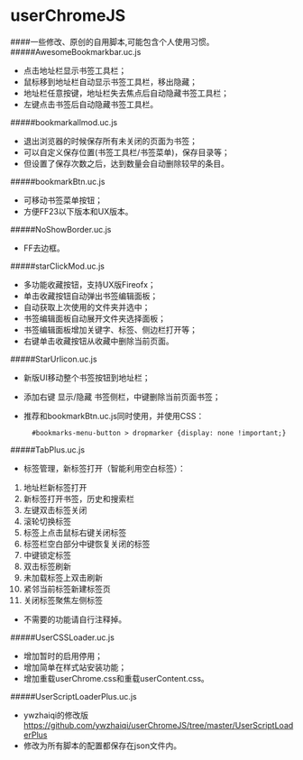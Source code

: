 userChromeJS
============
####一些修改、原创的自用脚本,可能包含个人使用习惯。
#####AwesomeBookmarkbar.uc.js
- 点击地址栏显示书签工具栏；
- 鼠标移到地址栏自动显示书签工具栏，移出隐藏；
- 地址栏任意按键，地址栏失去焦点后自动隐藏书签工具栏；
- 左键点击书签后自动隐藏书签工具栏。

#####bookmarkallmod.uc.js
- 退出浏览器的时候保存所有未关闭的页面为书签；
- 可以自定义保存位置(书签工具栏/书签菜单)，保存目录等；
- 但设置了保存次数之后，达到数量会自动删除较早的条目。

#####bookmarkBtn.uc.js
- 可移动书签菜单按钮；
- 方便FF23以下版本和UX版本。

#####NoShowBorder.uc.js
- FF去边框。

#####starClickMod.uc.js
- 多功能收藏按钮，支持UX版Fireofx；
- 单击收藏按钮自动弹出书签编辑面板；
- 自动获取上次使用的文件夹并选中；
- 书签编辑面板自动展开文件夹选择面板；
- 书签编辑面板增加关键字、标签、侧边栏打开等；
- 右键单击收藏按钮从收藏中删除当前页面。

#####StarUrlicon.uc.js
- 新版UI移动整个书签按钮到地址栏；
- 添加右键 显示/隐藏 书签侧栏，中键删除当前页面书签；
- 推荐和bookmarkBtn.uc.js同时使用，并使用CSS：

		#bookmarks-menu-button > dropmarker {display: none !important;}
		
#####TabPlus.uc.js
- 标签管理，新标签打开（智能利用空白标签）：
1. 地址栏新标签打开
2. 新标签打开书签，历史和搜索栏
3. 左键双击标签关闭
4. 滚轮切换标签
5. 标签上点击鼠标右键关闭标签
6. 标签栏空白部分中键恢复关闭的标签
7. 中键锁定标签
8. 双击标签刷新
9. 未加载标签上双击刷新
10. 紧邻当前标签新建标签页
11. 关闭标签聚焦左侧标签
- 不需要的功能请自行注释掉。


#####UserCSSLoader.uc.js
- 增加暂时的启用停用；
- 增加简单在样式站安装功能；
- 增加重载userChrome.css和重载userContent.css。

#####UserScriptLoaderPlus.uc.js
- ywzhaiqi的修改版 https://github.com/ywzhaiqi/userChromeJS/tree/master/UserScriptLoaderPlus 
- 修改为所有脚本的配置都保存在json文件内。

